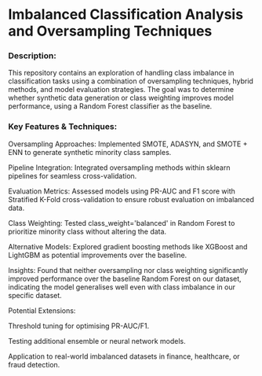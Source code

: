 
# Imbalanced Classification Analysis and Oversampling Techniques

### Description:
This repository contains an exploration of handling class imbalance in classification tasks using a combination of oversampling techniques, hybrid methods, and model evaluation strategies. The goal was to determine whether synthetic data generation or class weighting improves model performance, using a Random Forest classifier as the baseline.

### Key Features & Techniques:

Oversampling Approaches: Implemented SMOTE, ADASYN, and SMOTE + ENN to generate synthetic minority class samples.

Pipeline Integration: Integrated oversampling methods within sklearn pipelines for seamless cross-validation.

Evaluation Metrics: Assessed models using PR-AUC and F1 score with Stratified K-Fold cross-validation to ensure robust evaluation on imbalanced data.

Class Weighting: Tested class_weight='balanced' in Random Forest to prioritize minority class without altering the data.

Alternative Models: Explored gradient boosting methods like XGBoost and LightGBM as potential improvements over the baseline.

Insights: Found that neither oversampling nor class weighting significantly improved performance over the baseline Random Forest on our dataset, indicating the model generalises well even with class imbalance in our specific dataset.

Potential Extensions:

Threshold tuning for optimising PR-AUC/F1.

Testing additional ensemble or neural network models.

Application to real-world imbalanced datasets in finance, healthcare, or fraud detection.
